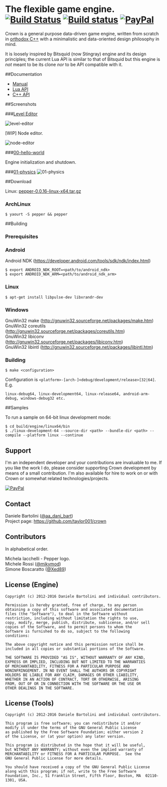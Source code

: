 The flexible game engine. [![Build Status](https://travis-ci.org/taylor001/crown.svg?branch=master)](https://travis-ci.org/taylor001/crown) [![Build status](https://ci.appveyor.com/api/projects/status/dabkwdxjr456hl52?svg=true)](https://ci.appveyor.com/project/taylor001/crown) [![PayPal](https://www.paypalobjects.com/en_US/i/btn/btn_donate_SM.gif)](https://www.paypal.com/cgi-bin/webscr?cmd=_s-xclick&hosted_button_id=6FQMPUQQ8KQKW)
=====================================

Crown is a general purpose data-driven game engine, written from scratch in [orthodox C++](https://gist.github.com/bkaradzic/2e39896bc7d8c34e042b) with a minimalistic and data-oriented design philosophy in mind.

It is loosely inspired by Bitsquid (now Stingray) engine and its design principles; the current Lua API is similar to that of Bitsquid but this engine is *not* meant to be its clone *nor* to be API compatible with it.

##Documentation

  * [Manual](http://taylor001.github.io/crown/manual.html)  
  * [Lua API](http://taylor001.github.io/crown/lua_api.html)  
  * [C++ API](http://taylor001.github.io/crown/doxygen/modules)

##Screenshots

###[Level Editor](https://github.com/taylor001/crown/tree/master/tools/level_editor)

![level-editor](https://raw.githubusercontent.com/taylor001/crown/master/docs/shots/level-editor.png)

[WIP] Node editor.

![node-editor](https://raw.githubusercontent.com/taylor001/crown/master/docs/shots/node-editor.png)

###[00-hello-world](https://github.com/taylor001/crown/tree/master/samples/00-hello-world)

Engine initialization and shutdown.

###[01-physics](https://github.com/taylor001/crown/tree/master/samples/01-physics)
![01-physics](https://raw.githubusercontent.com/taylor001/crown/master/docs/shots/01-physics.png)

##Download

Linux: [pepper-0.0.16-linux-x64.tar.gz](https://github.com/taylor001/crown/releases/download/v0.0.16/pepper-0.0.16-linux-x64.tar.gz)

### ArchLinux

	$ yaourt -S pepper && pepper

##Building

### Prerequisites

### Android

Android NDK (https://developer.android.com/tools/sdk/ndk/index.html)

	$ export ANDROID_NDK_ROOT=<path/to/android_ndk>
	$ export ANDROID_NDK_ARM=<path/to/android_ndk_arm>
	
### Linux

    $ apt-get install libpulse-dev libxrandr-dev

### Windows

GnuWin32 make (http://gnuwin32.sourceforge.net/packages/make.htm)  
GnuWin32 coreutils (http://gnuwin32.sourceforge.net/packages/coreutils.htm)  
GnuWin32 libiconv (http://gnuwin32.sourceforge.net/packages/libiconv.htm)  
GnuWin32 libintl (http://gnuwin32.sourceforge.net/packages/libintl.htm)

### Building

	$ make <configuration>
	
Configuration is `<platform>-[arch-]<debug/development/release>[32|64]`. E.g.

	linux-debug64, linux-development64, linux-release64, android-arm-debug, windows-debug32 etc.

##Samples

To run a sample on 64-bit linux development mode:

    $ cd build/engine/linux64/bin
	$ ./linux-development-64 --source-dir <path> --bundle-dir <path> --compile --platform linux --continue

Support
-------

I'm an independent developer and your contributions are invaluable to me. If you like the work I do, please consider supporting Crown development by means of a small contribution. I'm also available for hire to work on or with Crown or somewhat related technologies/projects.

[![PayPal](https://www.paypalobjects.com/en_US/i/btn/btn_donate_LG.gif)](https://www.paypal.com/cgi-bin/webscr?cmd=_s-xclick&hosted_button_id=6FQMPUQQ8KQKW)

Contact
-------

Daniele Bartolini ([@aa_dani_bart](https://twitter.com/aa_dani_bart))  
Project page: https://github.com/taylor001/crown

Contributors
------------

In alphabetical order.

Michela Iacchelli - Pepper logo.  
Michele Rossi ([@mikymod](https://github.com/mikymod))  
Simone Boscaratto ([@Xed89](https://github.com/Xed89))

License (Engine)
----------------

	Copyright (c) 2012-2016 Daniele Bartolini and individual contributors.

	Permission is hereby granted, free of charge, to any person
	obtaining a copy of this software and associated documentation
	files (the "Software"), to deal in the Software without
	restriction, including without limitation the rights to use,
	copy, modify, merge, publish, distribute, sublicense, and/or sell
	copies of the Software, and to permit persons to whom the
	Software is furnished to do so, subject to the following
	conditions:

	The above copyright notice and this permission notice shall be
	included in all copies or substantial portions of the Software.

	THE SOFTWARE IS PROVIDED "AS IS", WITHOUT WARRANTY OF ANY KIND,
	EXPRESS OR IMPLIED, INCLUDING BUT NOT LIMITED TO THE WARRANTIES
	OF MERCHANTABILITY, FITNESS FOR A PARTICULAR PURPOSE AND
	NONINFRINGEMENT. IN NO EVENT SHALL THE AUTHORS OR COPYRIGHT
	HOLDERS BE LIABLE FOR ANY CLAIM, DAMAGES OR OTHER LIABILITY,
	WHETHER IN AN ACTION OF CONTRACT, TORT OR OTHERWISE, ARISING
	FROM, OUT OF OR IN CONNECTION WITH THE SOFTWARE OR THE USE OR
	OTHER DEALINGS IN THE SOFTWARE.

License (Tools)
---------------

	Copyright (c) 2012-2016 Daniele Bartolini and individual contributors.

	This program is free software; you can redistribute it and/or
	modify it under the terms of the GNU General Public License
	as published by the Free Software Foundation; either version 2
	of the License, or (at your option) any later version.

	This program is distributed in the hope that it will be useful,
	but WITHOUT ANY WARRANTY; without even the implied warranty of
	MERCHANTABILITY or FITNESS FOR A PARTICULAR PURPOSE.  See the
	GNU General Public License for more details.

	You should have received a copy of the GNU General Public License
	along with this program; if not, write to the Free Software
	Foundation, Inc., 51 Franklin Street, Fifth Floor, Boston, MA  02110-1301, USA.
